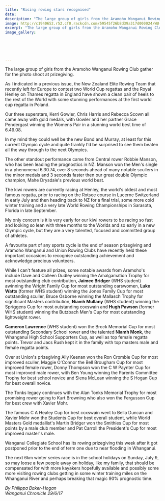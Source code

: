 ```yaml
---
title: "Rising rowing stars recognised"
date: 
description: "The large group of girls from the Aramoho Wanganui Rowing Club gather for the photo shoot at prizegiving.."
image: http://c1940652.r52.cf0.rackcdn.com/59545f26b8d39a317d000024/WU-rowing-awards-gp-of-girls-chron-june.jpg
excerpt: "The large group of girls from the Aramoho Wanganui Rowing Club gather for the photo shoot at prizegiving."
image_gallery:
    
    
    
    
    
---
```


<p><span>The large group of girls from the Aramoho Wanganui Rowing Club gather for the photo shoot at prizegiving.</span></p>
<p class="element element-paragraph">As I indicated in a previous issue, the New Zealand Elite Rowing Team that recently left for Europe to contest two World Cup regattas and the Royal Henley on Thames regatta in England have shown a clean pair of heels to the rest of the World with some stunning performances at the first world cup regatta in Poland.</p>
<p class="element element-paragraph">Our three superstars, Kerri Gowler, Chris Harris and Rebecca Scown all came away with gold medals, with Gowler and her partner Grace Pendergast winning the Womens Pair in a stunning world best time of 6.49.08.</p>
<p class="element element-paragraph">In my mind they could well be the new Bond and Murray, at least for this current Olympic cycle and quite frankly I'd be surprised to see them beaten all the way through to the next Olympics.</p>
<p class="element element-paragraph">The other standout performance came from Central rower Robbie Manson, who has been leading the prognostics in NZ. Manson won the Men's single in a phenomenal 6.30.74, over 8 seconds ahead of many notable scullers in the minor medals and 3 seconds faster then our great double Olympic champion, Mahe Drysdale's previous world best.</p>
<p class="element element-paragraph">The kiwi rowers are currently racing at Henley, the world's oldest and most famous regatta, prior to racing on the Rotsee course in Lucerne Switzerland in early July and then heading back to NZ for a final trial, some more cold winter training and a very late World Rowing Championships in Sarasota, Florida in late September.</p>
<p class="element element-paragraph">My only concern is it is very early for our kiwi rowers to be racing so fast and looking so lean with three months to the Worlds and so early in a new Olympic cycle, but they are a very talented, focused and committed group of athletes.</p>
<p class="element element-paragraph">A favourite part of any sports cycle is the end of season prizegiving and Aramoho Wanganui and Union Rowing Clubs have recently held these important occasions to recognise outstanding achievement and acknowledge precious volunteers.</p>
<p class="element element-paragraph">While I can't feature all prizes, some notable awards from Aramoho's include Dave and Colleen Dudley winning the Amalgamation Trophy for most outstanding club contribution, <strong>Jaimee Bridger</strong>&nbsp;(WHS student) awinning the Wright Family Cup for most outstanding oarswomen, <strong>Luke Watts&nbsp;</strong>(former WHS student) winning the Jones Family Cup for most outstanding sculler, Bruce Osborne winning the Mallasch Trophy for significant Masters contribution, <strong>Niamh Mullany</strong> (WHS student) winning the Spriggens Cup for most outstanding coxswain and <strong>Hugh Pawson</strong> (former WHS student) winning the Butzbach Men's Cup for most outstanding lightweight rower.</p>
<p class="element element-paragraph"><strong>Cameron Lawrence</strong> (WHS student) won the Brock Memorial Cup for most outstanding Secondary School rower and the talented <strong>Niamh Monk</strong>, the Whanganui High School Supporters Cup, as well as top female regatta points. Trevor and Jacs Rush kept it in the family with top masters male and female regatta points.</p>
<p class="element element-paragraph">Over at Union's prizegiving Ally Keenan won the Ron Crombie Cup for most improved sculler, Maggie O'Connor the Bell Brougham Cup for most improved female rower, Donny Thompson won the C W Paynter Cup for most improved male rower, with Ben Young winning the Parents Committee Trophy for best school novice and Siena McLean winning the S Hogan Cup for best overall novice.</p>
<p class="element element-paragraph">The Tonks legacy continues with the Alan Tonks Memorial Trophy for most promising rower going to Kurt Browning who also won the Fergusson Cup for best crew with Xavier Mohr.</p>
<p class="element element-paragraph">The famous C A Healey Cup for best coxswain went to Bella Duncan and Xavier Mohr won the Students Cup for best overall student, while World Masters Gold medallist's Martin Bridger won the Smithies Cup for most points by a male club member and Pat Carroll the President's Cup for most improved master's male.</p>
<p class="element element-paragraph">Wanganui Collegiate School has its rowing prizegiving this week after it got postponed prior to the end of term one due to near flooding in Whanganui.</p>
<p class="element element-paragraph">The next 6km winter series race is in the school holidays on Sunday, July 9, so may loose a few people away on holiday, like my family, that should be compensated for with more kayakers hopefully available and possibly some more visiting rowing clubs getting in some winter training miles on the Whanganui River and perhaps breaking that magic 90% prognostic time.</p>
<p class="element element-paragraph"><em>By Philippa Baker-Hogan</em><br /><em>Wanganui Chronicle 29/6/17</em></p>


